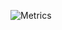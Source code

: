 ![Metrics](https://metrics.lecoq.io/jenslys?template=classic&base.community=0&pagespeed=1&languages=1&isocalendar=1&lines=1&projects=1&isocalendar.duration=half-year&languages.limit=8&languages.sections=most-used&languages.colors=github&languages.threshold=0%25&languages.indepth=false&languages.recent.load=300&languages.recent.days=14&projects.limit=10&projects.descriptions=false&pagespeed.url=lystad.io&pagespeed.detailed=false&pagespeed.screenshot=false&config.timezone=Europe%2FNorway)
